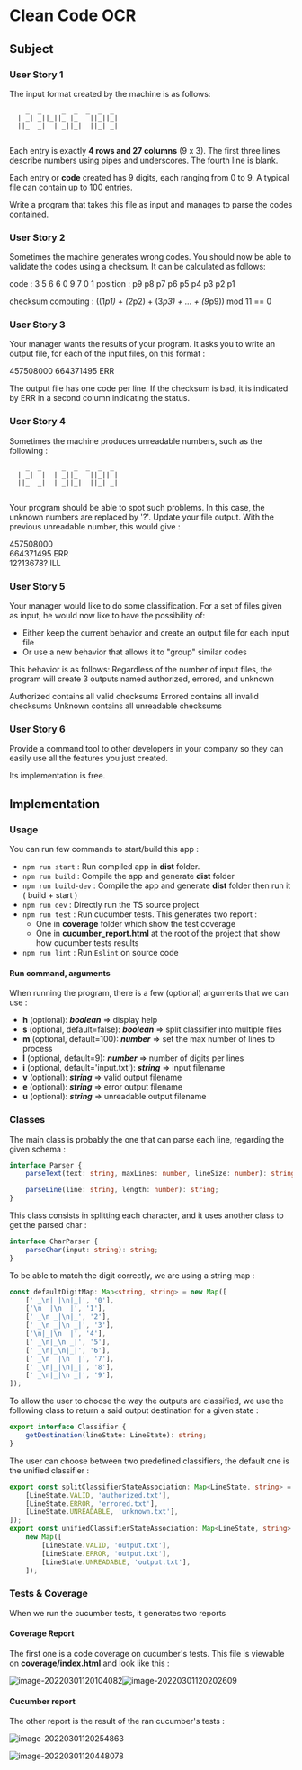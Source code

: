 # Clean Code OCR

## Subject

### User Story 1

The input format created by the machine is as follows:

```
    _  _     _  _  _  _  _ 
  | _| _||_||_ |_   ||_||_|
  ||_  _|  | _||_|  ||_| _|
  
```

Each entry is exactly **4 rows and 27 columns** (9 x 3).
The first three lines describe numbers using pipes and underscores.
The fourth line is blank.

Each entry or **code** created has 9 digits, each ranging from 0 to 9.
A typical file can contain up to 100 entries.

Write a program that takes this file as input and manages to parse the codes contained.

### User Story 2

Sometimes the machine generates wrong codes.
You should now be able to validate the codes using a checksum.
It can be calculated as follows:

code     : 3 5 6 6 0 9 7 0 1
position : p9 p8 p7 p6 p5 p4 p3 p2 p1

checksum computing : 
((1*p1) + (2*p2) + (3*p3) + ... + (9*p9)) mod 11 == 0

### User Story 3

Your manager wants the results of your program.
It asks you to write an output file, for each of the input files, on this format :

457508000 
664371495 ERR

The output file has one code per line.
If the checksum is bad, it is indicated by ERR in a second column indicating the status.

### User Story 4

Sometimes the machine produces unreadable numbers, such as the following :

```
    _  _     _  _  _  _  _ 
  | _|  |  | _||_   ||_|| |
  ||_  _|  | _||_|  ||_| _|
  
```

Your program should be able to spot such problems.
In this case, the unknown numbers are replaced by '?'.
Update your file output. With the previous unreadable number, this would give :

457508000    
664371495 ERR   
12?13678? ILL

### User Story 5

Your manager would like to do some classification.
For a set of files given as input, he would now like to have the possibility of:

- Either keep the current behavior and create an output file for each input file
- Or use a new behavior that allows it to "group" similar codes

This behavior is as follows: Regardless of the number of input files, the program will create 3 outputs named
authorized, errored, and unknown

Authorized contains all valid checksums
Errored contains all invalid checksums
Unknown contains all unreadable checksums

### User Story 6

Provide a command tool to other developers in your company so they can easily use all
the features you just created.

Its implementation is free.

## Implementation

### Usage

You can run few commands to start/build this app :

- `npm run start` : Run compiled app in **dist** folder.
- `npm run build` : Compile the app and generate **dist** folder
- `npm run build-dev` :  Compile the app and generate **dist** folder then run it ( build + start )
- `npm run dev` : Directly run the TS source project
- `npm run test` : Run cucumber tests. This generates two report :
    - One in **coverage** folder which show the test coverage
    - One in **cucumber_report.html** at the root of the project that show how cucumber tests results
- `npm run lint` : Run `Eslint` on source code

#### Run command, arguments

When running the program, there is a few (optional) arguments that we can use :

- **h** (optional): ***boolean*** => display help
- **s** (optional, default=false): ***boolean*** => split classifier into multiple files
- **m** (optional, default=100): ***number*** => set the max number of lines to process
- **l** (optional, default=9): ***number*** => number of digits per lines
- **i** (optional, default='input.txt'): ***string*** => input filename
- **v** (optional): ***string*** => valid output filename
- **e** (optional): ***string*** => error output filename
- **u** (optional): ***string*** => unreadable output filename

### Classes

The main class is probably the one that can parse each line, regarding the given schema :

```typescript
interface Parser {
    parseText(text: string, maxLines: number, lineSize: number): string[];

    parseLine(line: string, length: number): string;
}
```

This class consists in splitting each character, and it uses another class to get the parsed char :

```typescript
interface CharParser {
    parseChar(input: string): string;
}
```

To be able to match the digit correctly, we are using a string map :

```typescript
const defaultDigitMap: Map<string, string> = new Map([
    [' _\n| |\n|_|', '0'],
    ['\n  |\n  |', '1'],
    [' _\n _|\n|_', '2'],
    [' _\n _|\n _|', '3'],
    ['\n|_|\n  |', '4'],
    [' _\n|_\n _|', '5'],
    [' _\n|_\n|_|', '6'],
    [' _\n  |\n  |', '7'],
    [' _\n|_|\n|_|', '8'],
    [' _\n|_|\n _|', '9'],
]);
```

To allow the user to choose the way the outputs are classified, we use the following class to return a said output destination for a given state :
```typescript
export interface Classifier {
    getDestination(lineState: LineState): string;
}
```

The user can choose between two predefined classifiers, the default one is the unified classifier :
```typescript
export const splitClassifierStateAssociation: Map<LineState, string> = new Map([
    [LineState.VALID, 'authorized.txt'],
    [LineState.ERROR, 'errored.txt'],
    [LineState.UNREADABLE, 'unknown.txt'],
]);
export const unifiedClassifierStateAssociation: Map<LineState, string> =
    new Map([
        [LineState.VALID, 'output.txt'],
        [LineState.ERROR, 'output.txt'],
        [LineState.UNREADABLE, 'output.txt'],
    ]);
```
### Tests & Coverage

When we run the cucumber tests, it generates two reports

#### Coverage Report

The first one is a code coverage on cucumber's tests. This file is viewable on **coverage/index.html** and look like
this :

![image-20220301120104082](images/README/image-20220301120104082.png)![image-20220301120202609](images/README/image-20220301120202609.png)

#### Cucumber report

The other report is the result of the ran cucumber's tests :

![image-20220301120254863](images/README/image-20220301120254863.png)

![image-20220301120448078](images/README/image-20220301120448078.png)

